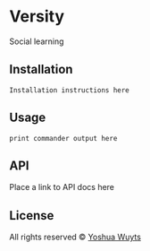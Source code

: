 # Versity
Social learning

## Installation
````
Installation instructions here
````

## Usage
````
print commander output here
````

## API
Place a link to API docs here

## License

All rights reserved © [Yoshua Wuyts](yoshawuyts.com)